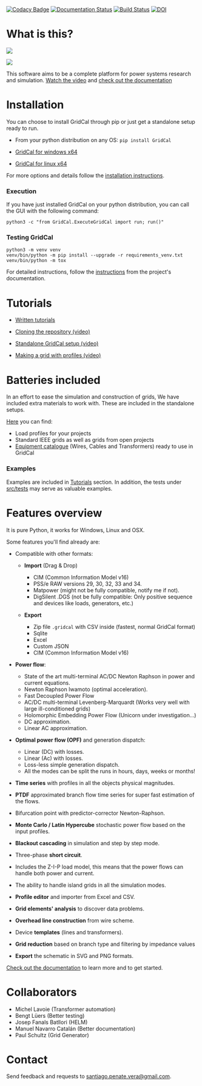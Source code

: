[![Codacy Badge](https://api.codacy.com/project/badge/Grade/75e794c9bcfd49bda1721b9ba8f6c790)](https://app.codacy.com/app/SanPen/GridCal?utm_source=github.com&utm_medium=referral&utm_content=SanPen/GridCal&utm_campaign=Badge_Grade_Dashboard)
[![Documentation Status](https://readthedocs.org/projects/gridcal/badge/?version=latest)](https://gridcal.readthedocs.io/en/latest/?badge=latest) [![Build Status](https://travis-ci.org/SanPen/GridCal.svg?branch=master)](https://travis-ci.org/SanPen/GridCal)
[![DOI](https://www.zenodo.org/badge/49583206.svg)](https://www.zenodo.org/badge/latestdoi/49583206)

# What is this?

![](https://github.com/SanPen/GridCal/blob/master/pics/GridCal_banner.png)

![](https://github.com/SanPen/GridCal/blob/master/pics/GridCal.png)

This software aims to be a complete platform for power systems research and simulation.
[Watch the video](https://youtu.be/SY66WgLGo54) and
[check out the documentation](https://gridcal.readthedocs.io)


# Installation

You can choose to install GridCal through pip or just get a standalone setup ready to run.

- From your python distribution on any OS: `pip install GridCal`

- [GridCal for windows x64](https://drive.google.com/open?id=1F_zr8gZ6HXp7wGLcnOxzSVJqXP-XZ4T9)

- [GridCal for linux x64](https://drive.google.com/open?id=1atPCEKxapp7UsI_dFahr3XGwoaH96Tg5)

For more options and details follow the
[installation instructions](https://gridcal.readthedocs.io/en/latest/getting_started/install.html).


### Execution

If you have just installed GridCal on your python distribution, 
you can call the GUI with the following command:

`python3 -c "from GridCal.ExecuteGridCal import run; run()"`

### Testing GridCal

    python3 -m venv venv
    venv/bin/python -m pip install --upgrade -r requirements_venv.txt
    venv/bin/python -m tox

 For detailed instructions, follow the
[instructions](https://gridcal.readthedocs.io/en/latest/getting_started.html)
from the project's documentation.

# Tutorials

- [Written tutorials](https://gridcal.readthedocs.io/en/latest/tutorials/tutorials_module.html)

- [Cloning the repository (video)](https://youtu.be/59W_rqimB6w)

- [Standalone GridCal setup (video)](https://youtu.be/SY66WgLGo54)

- [Making a grid with profiles (video)](https://youtu.be/H2d_2bMsIS0)

# Batteries included

In an effort to ease the simulation and construction of grids, 
We have included extra materials to work with. These are included in the standalone setups.

[Here](https://github.com/SanPen/GridCal/tree/master/Grids_and_profiles) you can find:
- Load profiles for your projects
- Standard IEEE grids as well as grids from open projects
- [Equipment catalogue](https://gridcal.readthedocs.io/en/latest/data_sheets.html) (Wires, Cables and Transformers) ready to use in GridCal

### Examples

Examples are included in [Tutorials](https://gridcal.readthedocs.io/en/latest/tutorials/tutorials_module.html) section. In addition, the
tests under [src/tests](https://github.com/SanPen/GridCal/tree/master/src/tests) may serve as valuable examples.



# Features overview

It is pure Python, it works for Windows, Linux and OSX.

Some features you'll find already are:

- Compatible with other formats:
  - **Import** (Drag & Drop)
    - CIM (Common Information Model v16)
    - PSS/e RAW versions 29, 30, 32, 33 and 34.
    - Matpower (might not be fully compatible, notify me if not).
    - DigSilent .DGS (not be fully compatible: Only positive sequence and devices like loads, generators, etc.)
    
  - **Export**
    - Zip file `.gridcal` with CSV inside (fastest, normal GridCal format) 
    - Sqlite
    - Excel
    - Custom JSON
    - CIM (Common Information Model v16)

- **Power flow**:
  - State of the art multi-terminal AC/DC Newton Raphson in power and current equations.
  - Newton Raphson Iwamoto (optimal acceleration).
  - Fast Decoupled Power Flow
  - AC/DC multi-terminal Levenberg-Marquardt (Works very well with large ill-conditioned grids)
  - Holomorphic Embedding Power Flow (Unicorn under investigation...)
  - DC approximation.
  - Linear AC approximation.
  
- **Optimal power flow (OPF)** and generation dispatch:
  - Linear (DC) with losses.
  - Linear (Ac) with losses.
  - Loss-less simple generation dispatch.  
  - All the modes can be split the runs in hours, days, weeks or months!

- **Time series** with profiles in all the objects physical magnitudes.

- **PTDF** approximated branch flow time series for super fast estimation of the flows.

- Bifurcation point with predictor-corrector Newton-Raphson.

- **Monte Carlo / Latin Hypercube** stochastic power flow based on the input profiles.

- **Blackout cascading** in simulation and step by step mode.

- Three-phase **short circuit**.

- Includes the Z-I-P load model, this means that the power flows can handle both power and current.

- The ability to handle island grids in all the simulation modes.

- **Profile editor** and importer from Excel and CSV.

- **Grid elements' analysis** to discover data problems.

- **Overhead line construction** from wire scheme.

- Device **templates** (lines and transformers).

- **Grid reduction** based on branch type and filtering by impedance values

- **Export** the schematic in SVG and PNG formats.

[Check out the documentation](https://gridcal.readthedocs.io) to learn more and to get started.

# Collaborators

- Michel Lavoie (Transformer automation)
- Bengt Lüers (Better testing)
- Josep Fanals Batllori (HELM)
- Manuel Navarro Catalán (Better documentation)
- Paul Schultz (Grid Generator)

# Contact

Send feedback and requests to [santiago.penate.vera@gmail.com](santiago.penate.vera@gmail.com).

